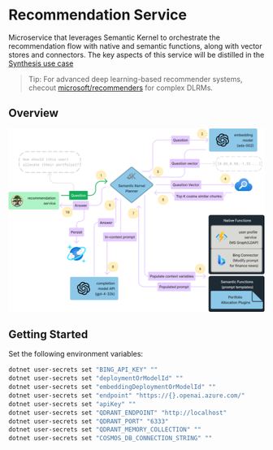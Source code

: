 # Recommendation Service

Microservice that leverages Semantic Kernel to orchestrate the recommendation flow with native and semantic functions,
along with vector stores and connectors. The key aspects of this service will be distilled in
the [Synthesis use case](https://iappwksp.com/wksp/05-use-cases/synthesis/)

> Tip: For advanced deep learning-based recommender systems,
> checout [microsoft/recommenders](https://github.com/microsoft/recommenders#algorithms) for complex DLRMs.

## Overview

![Recommendation Service](../../../assets/images/sk-memory-orchestration.png)

## Getting Started

Set the following environment variables:

```bash
dotnet user-secrets set "BING_API_KEY" ""
dotnet user-secrets set "deploymentOrModelId" ""
dotnet user-secrets set "embeddingDeploymentOrModelId" ""
dotnet user-secrets set "endpoint" "https://{}.openai.azure.com/"
dotnet user-secrets set "apiKey" ""
dotnet user-secrets set "QDRANT_ENDPOINT" "http://localhost"
dotnet user-secrets set "QDRANT_PORT" "6333"
dotnet user-secrets set "QDRANT_MEMORY_COLLECTION" ""
dotnet user-secrets set "COSMOS_DB_CONNECTION_STRING" ""
```

